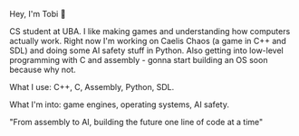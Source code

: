 Hey, I'm Tobi 👋

CS student at UBA. I like making games and understanding how computers actually work.
Right now I'm working on Caelis Chaos (a game in C++ and SDL) and doing some AI safety stuff in Python. Also getting into low-level programming with C and assembly - gonna start building an OS soon because why not.

What I use: C++, C, Assembly, Python, SDL.

What I'm into: game engines, operating systems, AI safety.

"From assembly to AI, building the future one line of code at a time"
